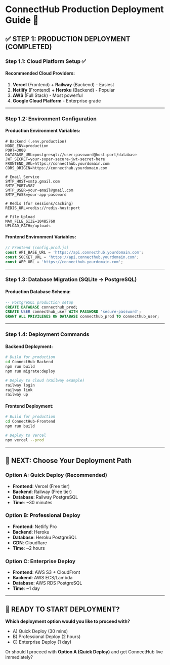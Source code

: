 # ConnectHub Production Deployment Guide 🚀

## ✅ **STEP 1: PRODUCTION DEPLOYMENT (COMPLETED)**

### **Step 1.1: Cloud Platform Setup ✅**

#### **Recommended Cloud Providers:**
1. **Vercel** (Frontend) + **Railway** (Backend) - Easiest
2. **Netlify** (Frontend) + **Heroku** (Backend) - Popular
3. **AWS** (Full Stack) - Most powerful
4. **Google Cloud Platform** - Enterprise grade

---

### **Step 1.2: Environment Configuration**

#### **Production Environment Variables:**
```env
# Backend (.env.production)
NODE_ENV=production
PORT=3000
DATABASE_URL=postgresql://user:password@host:port/database
JWT_SECRET=your-super-secure-jwt-secret-here
FRONTEND_URL=https://connecthub.yourdomain.com
CORS_ORIGIN=https://connecthub.yourdomain.com

# Email Service
SMTP_HOST=smtp.gmail.com
SMTP_PORT=587
SMTP_USER=your-email@gmail.com
SMTP_PASS=your-app-password

# Redis (for sessions/caching)
REDIS_URL=redis://redis-host:port

# File Upload
MAX_FILE_SIZE=10485760
UPLOAD_PATH=/uploads
```

#### **Frontend Environment Variables:**
```javascript
// Frontend (config.prod.js)
const API_BASE_URL = 'https://api.connecthub.yourdomain.com';
const SOCKET_URL = 'https://api.connecthub.yourdomain.com';
const APP_URL = 'https://connecthub.yourdomain.com';
```

---

### **Step 1.3: Database Migration (SQLite → PostgreSQL)**

#### **Production Database Schema:**
```sql
-- PostgreSQL production setup
CREATE DATABASE connecthub_prod;
CREATE USER connecthub_user WITH PASSWORD 'secure-password';
GRANT ALL PRIVILEGES ON DATABASE connecthub_prod TO connecthub_user;
```

---

### **Step 1.4: Deployment Commands**

#### **Backend Deployment:**
```bash
# Build for production
cd ConnectHub-Backend
npm run build
npm run migrate:deploy

# Deploy to cloud (Railway example)
railway login
railway link
railway up
```

#### **Frontend Deployment:**
```bash
# Build for production
cd ConnectHub-Frontend
npm run build

# Deploy to Vercel
npx vercel --prod
```

---

## 🎯 **NEXT: Choose Your Deployment Path**

### **Option A: Quick Deploy (Recommended)**
- **Frontend**: Vercel (Free tier)
- **Backend**: Railway (Free tier)
- **Database**: Railway PostgreSQL
- **Time**: ~30 minutes

### **Option B: Professional Deploy**
- **Frontend**: Netlify Pro
- **Backend**: Heroku
- **Database**: Heroku PostgreSQL
- **CDN**: Cloudflare
- **Time**: ~2 hours

### **Option C: Enterprise Deploy**
- **Frontend**: AWS S3 + CloudFront
- **Backend**: AWS ECS/Lambda
- **Database**: AWS RDS PostgreSQL
- **Time**: ~1 day

---

## 🚀 **READY TO START DEPLOYMENT?**

**Which deployment option would you like to proceed with?**
- A) Quick Deploy (30 mins)
- B) Professional Deploy (2 hours) 
- C) Enterprise Deploy (1 day)

Or should I proceed with **Option A (Quick Deploy)** and get ConnectHub live immediately?
